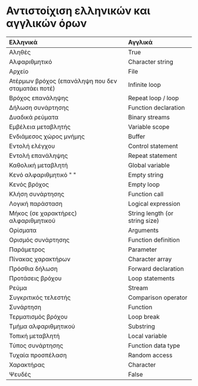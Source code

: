 # Αντιστοίχιση ελληνικών και αγγλικών όρων

|Ελληνικά|Αγγλικά|
|:-|:-|
|Αληθές|True|
|Αλφαριθμητικό|Character string|
|Αρχείο|File|
|Ατέρμων βρόχος (επανάληψη που δεν σταματάει ποτέ)|Infinite loop|
|Βρόχος επανάληψης|Repeat loop / loop|
|Δήλωση συνάρτησης|Function declaration|
|Δυαδικά ρεύματα|Binary streams|
|Εμβέλεια μεταβλητής|Variable scope|
|Ενδιάμεσος χώρος μνήμης|Buffer|
|Εντολή ελέγχου|Control statement|
|Εντολή επανάληψης|Repeat statement|
|Καθολική μεταβλητή|Global variable|
|Κενό αλφαριθμητικό " "|Empty string|
|Κενός βρόχος|Empty loop|
|Κλήση συνάρτησης|Function call|
|Λογική παράσταση|Logical expression|
|Μήκος (σε χαρακτήρες) αλφαριθμητικού|String length (or string size)|
|Ορίσματα|Arguments|
|Ορισμός συνάρτησης|Function definition|
|Παράμετρος|Parameter|
|Πίνακας χαρακτήρων|Character array|
|Πρόσθια δήλωση|Forward declaration|
|Προτάσεις βρόχου|Loop statements|
|Ρεύμα|Stream|
|Συγκριτικός τελεστής|Comparison operator|
|Συνάρτηση|Function|
|Τερματισμός βρόχου|Loop break|
|Τμήμα αλφαριθμητικού|Substring|
|Τοπική μεταβλητή|Local variable|
|Τύπος συνάρτησης|Function data type|
|Τυχαία προσπέλαση|Random access|
|Χαρακτήρας|Character|
|Ψευδές|False|
